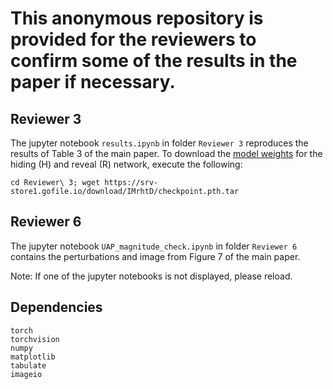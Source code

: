 # This anonymous repository is provided for the reviewers to confirm some of the results in the paper if necessary.

## Reviewer 3
The jupyter notebook `results.ipynb` in folder `Reviewer 3` reproduces the results of Table 3 of the main paper. To download the [model weights](https://srv-store1.gofile.io/download/IMrhtD/checkpoint.pth.tar) for the hiding (H) and reveal (R) network, execute the following: 
```
cd Reviewer\ 3; wget https://srv-store1.gofile.io/download/IMrhtD/checkpoint.pth.tar
```

## Reviewer 6
The jupyter notebook `UAP_magnitude_check.ipynb` in folder `Reviewer 6` contains the perturbations and image from Figure 7 of the main paper. 

Note: If one of the jupyter notebooks is not displayed, please reload.

## Dependencies
```
torch
torchvision
numpy
matplotlib
tabulate
imageio
```
